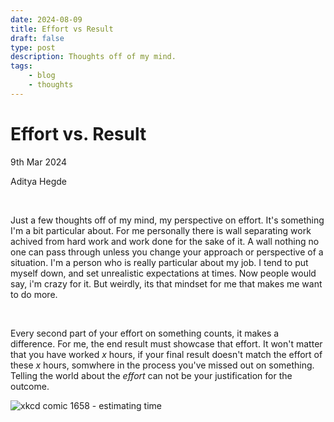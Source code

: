 ```yaml
---
date: 2024-08-09
title: Effort vs Result 
draft: false
type: post
description: Thoughts off of my mind.
tags:
    - blog
    - thoughts
---
```


# Effort vs. Result

9th Mar 2024

Aditya Hegde

<br/>

Just a few thoughts off of my mind, my perspective on effort. It's something I'm a bit particular about. For me personally there is wall separating work achived from hard work and work done for the sake of it. A wall nothing no one can pass through unless you change your approach or perspective of a situation. I'm a person who is really particular about my job. I tend to put myself down, and set unrealistic expectations at times. Now people would say, i'm crazy for it. But weirdly, its that mindset for me that makes me want to do more.

<br/>

Every second part of your effort on something counts, it makes a difference. For me, the end result must showcase that effort. It won't matter that you have worked *x* hours, if your final result doesn't match the effort of these *x* hours, somwhere in the process you've missed out on something. Telling the world about the _effort_ can not be your justification for the outcome.

![xkcd comic 1658 - estimating time](https://imgs.xkcd.com/comics/estimating_time_2x.png)
